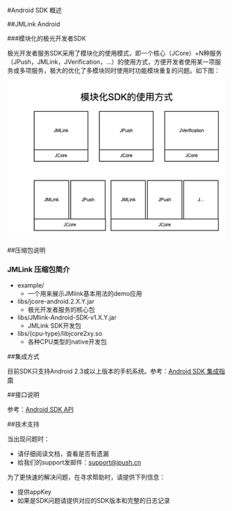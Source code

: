 #Android SDK 概述

##JMLink Android

###模块化的极光开发者SDK

极光开发者服务SDK采用了模块化的使用模式，即一个核心（JCore）+N种服务（JPush，JMLink，JVerification，...）的使用方式，方便开发者使用某一项服务或多项服务，极大的优化了多模块同时使用时功能模块重复的问题。如下图：

![jmlink-Android](../image/img-sdk-model.png)

##压缩包说明

### JMLink 压缩包简介

+ example/
    + 一个用来展示JMlink基本用法的demo应用
+ libs/jcore-android.2.X.Y.jar
    + 极光开发者服务的核心包
+ libs/JMlink-Android-SDK-v1.X.Y.jar
    + JMLink SDK开发包
+ libs/(cpu-type)/libjcore2xy.so
    + 各种CPU类型的native开发包


##集成方式

目前SDK只支持Android 2.3或以上版本的手机系统。参考：[Android SDK 集成指南](./android_guide)

##接口说明

参考：[Android SDK API](./android_api)

##技术支持

当出现问题时：

* 请仔细阅读文档，查看是否有遗漏
* 给我们的support发邮件：[support&#64;jpush.cn](mailto:support&#64;jpush.cn)

为了更快速的解决问题，在寻求帮助时，请提供下列信息：

* 提供appKey
* 如果是SDK问题请提供对应的SDK版本和完整的日志记录
